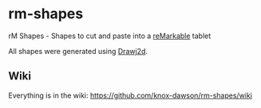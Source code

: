 # rm-shapes

rM Shapes - Shapes to cut and paste into a [reMarkable](https://remarkable.com/) tablet

All shapes were generated using [Drawj2d](https://drawj2d.sourceforge.io/).

## Wiki

Everything is in the wiki: https://github.com/knox-dawson/rm-shapes/wiki
